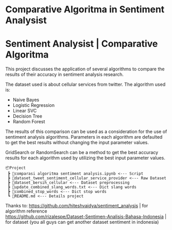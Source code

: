# Comparative Algoritma in Sentiment Analysist
Sentiment Analysist | Comparative Algoritma
============================================================
This project discusses the application of several algorithms to compare the results of their accuracy in sentiment analysis research.

The dataset used is about cellular services from twitter. The algorithm used is:
- Naive Bayes
- Logistic Regression
- Linear SVC
- Decision Tree
- Random Forest

The results of this comparison can be used as a consideration for the use of sentiment analysis algorithms. Parameters in each algorithm are defaulted to get the best results without changing the input parameter values.

GridSearch or RandomSearch can be a method to get the best accuracy results for each algorithm used by utilizing the best input parameter values.

```
📦Project
 ┣ 📜comparasi algoritma sentiment analysis.ipynb <--- Script
 ┣ 📜dataset_tweet_sentiment_cellular_service_provider <--- Raw Dataset
 ┣ 📜dataset_bersih_cellular <--- Dataset preprocessing
 ┣ 📜update_combined_slang_words.txt <--- Dict slang words
 ┣ 📜combined_stop_words <--- Dict stop words
 ┗ 📜README.md <--- Details project
```


Thanks to:
https://github.com/hiteshvaidya/sentiment_analysis | for algorithm reference <br> 
https://github.com/rizalespe/Dataset-Sentimen-Analisis-Bahasa-Indonesia | for dataset (you all guys can get another dataset sentiment in indonesia)
